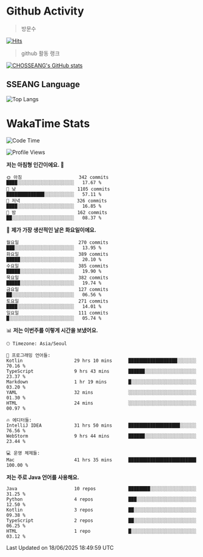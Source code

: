 <!--
**CHOSSEANG/CHOSSEANG** is a ✨ _special_ ✨ repository because its `README.md` (this file) appears on your GitHub profile.

Here are some ideas to get you started:

- 🔭 I’m currently working on ...
- 🌱 I’m currently learning ...
- 👯 I’m looking to collaborate on ...
- 🤔 I’m looking for help with ...
- 💬 Ask me about ...
- 📫 How to reach me: ...
- 😄 Pronouns: ...
- ⚡ Fun fact: ...
-->

# Github Activity
> 방문수

[![Hits](https://hits.seeyoufarm.com/api/count/incr/badge.svg?url=https%3A%2F%2Fgithub.com%2FCHOSSEANG&count_bg=%238AED3E&title_bg=%23495358&icon=electron.svg&icon_color=%23E7E7E7&title=CHOSSEANG&edge_flat=false)](https://hits.seeyoufarm.com)
> github 활동 랭크

[![CHOSSEANG's GitHub stats](https://github-readme-stats.vercel.app/api?username=CHOSSEANG)](https://github.com/CHOSSEANG/github-readme-stats)

## SSEANG Language
![Top Langs](https://github-readme-stats.vercel.app/api/top-langs/?username=CHOSSEANG&layout=compact)

# WakaTime Stats

<!--START_SECTION:waka-->
![Code Time](http://img.shields.io/badge/Code%20Time-662%20hrs%2019%20mins-blue)

![Profile Views](http://img.shields.io/badge/Profile%20Views-0-blue)

**저는 아침형 인간이에요. 🐤** 

```text
🌞 아침                     342 commits         ████░░░░░░░░░░░░░░░░░░░░░   17.67 % 
🌆 낮　                     1105 commits        ██████████████░░░░░░░░░░░   57.11 % 
🌃 저녁                     326 commits         ████░░░░░░░░░░░░░░░░░░░░░   16.85 % 
🌙 밤　                     162 commits         ██░░░░░░░░░░░░░░░░░░░░░░░   08.37 % 
```
📅 **제가 가장 생산적인 날은 화요일이에요.** 

```text
월요일                      270 commits         ███░░░░░░░░░░░░░░░░░░░░░░   13.95 % 
화요일                      389 commits         █████░░░░░░░░░░░░░░░░░░░░   20.10 % 
수요일                      385 commits         █████░░░░░░░░░░░░░░░░░░░░   19.90 % 
목요일                      382 commits         █████░░░░░░░░░░░░░░░░░░░░   19.74 % 
금요일                      127 commits         ██░░░░░░░░░░░░░░░░░░░░░░░   06.56 % 
토요일                      271 commits         ████░░░░░░░░░░░░░░░░░░░░░   14.01 % 
일요일                      111 commits         █░░░░░░░░░░░░░░░░░░░░░░░░   05.74 % 
```


📊 **저는 이번주를 이렇게 시간을 보냈어요.** 

```text
🕑︎ Timezone: Asia/Seoul

💬 프로그래밍 언어들: 
Kotlin                   29 hrs 10 mins      ██████████████████░░░░░░░   70.16 % 
TypeScript               9 hrs 43 mins       ██████░░░░░░░░░░░░░░░░░░░   23.37 % 
Markdown                 1 hr 19 mins        █░░░░░░░░░░░░░░░░░░░░░░░░   03.20 % 
YAML                     32 mins             ░░░░░░░░░░░░░░░░░░░░░░░░░   01.30 % 
HTML                     24 mins             ░░░░░░░░░░░░░░░░░░░░░░░░░   00.97 % 

🔥 에디터들: 
IntelliJ IDEA            31 hrs 50 mins      ███████████████████░░░░░░   76.56 % 
WebStorm                 9 hrs 44 mins       ██████░░░░░░░░░░░░░░░░░░░   23.44 % 

💻 운영 체제들: 
Mac                      41 hrs 35 mins      █████████████████████████   100.00 % 
```

**저는 주로 Java 언어를 사용해요.** 

```text
Java                     10 repos            ████████░░░░░░░░░░░░░░░░░   31.25 % 
Python                   4 repos             ███░░░░░░░░░░░░░░░░░░░░░░   12.50 % 
Kotlin                   3 repos             ██░░░░░░░░░░░░░░░░░░░░░░░   09.38 % 
TypeScript               2 repos             ██░░░░░░░░░░░░░░░░░░░░░░░   06.25 % 
HTML                     1 repo              █░░░░░░░░░░░░░░░░░░░░░░░░   03.12 % 
```




 Last Updated on 18/06/2025 18:49:59 UTC
<!--END_SECTION:waka-->
